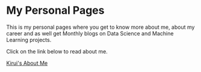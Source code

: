 # My Personal Pages

This is my personal pages where you get to know more about me, about my career and as well get Monthly blogs on Data Science and Machine Learning projects.

Click on the link below to read about me.

[Kirui's About Me](https://kirui93.github.io/about/)
